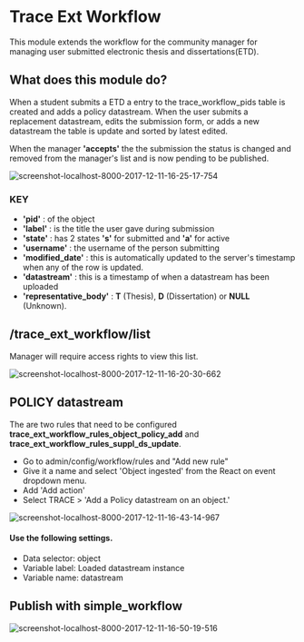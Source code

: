 # Trace Ext Workflow
This module extends the workflow for the community manager for managing user submitted electronic thesis and dissertations(ETD).

## What does this module do?
When a student submits a ETD a entry to the trace_workflow_pids table is created and adds a policy datastream. When the user submits a replacement datastream, edits the submission form, or adds a new datastream the table is update and sorted by latest edited.

When the manager __'accepts'__ the the submission the status is changed and removed from the manager's list and is now pending to be published.

![screenshot-localhost-8000-2017-12-11-16-25-17-754](https://user-images.githubusercontent.com/2738244/33854498-ec50c5a0-de8f-11e7-8c9a-69f94c8a6690.png)

### KEY
+ __'pid'__ : of the object
+ __'label'__ : is the title the user gave during submission
+ __'state'__ : has 2 states __'s'__ for submitted and __'a'__ for active
+ __'username'__ : the username of the person submitting
+ __'modified_date'__ : this is automatically updated to the server's timestamp when any of the row is updated.
+ __'datastream'__ : this is a timestamp of when a datastream has been uploaded
+ __'representative_body'__ :  __T__ (Thesis), __D__ (Dissertation) or __NULL__ (Unknown).

## /trace_ext_workflow/list
Manager will require access rights to view this list.

![screenshot-localhost-8000-2017-12-11-16-20-30-662](https://user-images.githubusercontent.com/2738244/33854310-416a325c-de8f-11e7-87ec-a0d419343593.png)

## POLICY datastream
The are two rules that need to be configured __trace_ext_workflow_rules_object_policy_add__ and  __trace_ext_workflow_rules_suppl_ds_update__.

+ Go to admin/config/workflow/rules and "Add new rule"
+ Give it a name and select 'Object ingested' from the React on event dropdown menu.
+ Add 'Add action'
+ Select TRACE > 'Add a Policy datastream on an object.'

![screenshot-localhost-8000-2017-12-11-16-43-14-967](https://user-images.githubusercontent.com/2738244/33855269-6ce047c0-de92-11e7-8a80-2e287034dc32.png)

#### Use the following settings.
* Data selector: object
* Variable label: Loaded datastream instance
* Variable name: datastream

## Publish with simple_workflow
![screenshot-localhost-8000-2017-12-11-16-50-19-516](https://user-images.githubusercontent.com/2738244/33855603-660606a0-de93-11e7-8f22-a05b74479c22.png)

